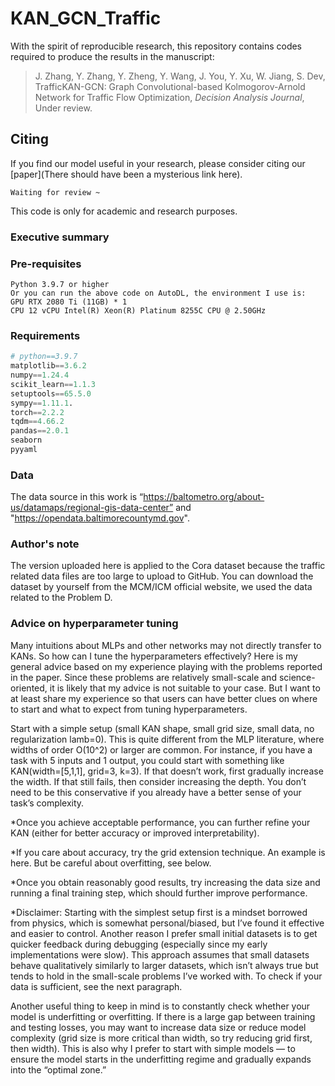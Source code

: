 # KAN_GCN_Traffic
With the spirit of reproducible research, this repository contains codes required to produce the results in the manuscript:

> J. Zhang, Y. Zhang, Y. Zheng, Y. Wang, J. You, Y. Xu, W. Jiang, S. Dev, TrafficKAN-GCN: Graph Convolutional-based Kolmogorov-Arnold Network for Traffic Flow Optimization, *Decision Analysis Journal*, Under review.

## Citing
If you find our model useful in your research, please consider citing our [paper](There should have been a mysterious link here).
```
Waiting for review ~
```
This code is only for academic and research purposes.

### Executive summary



### Pre-requisites
```
Python 3.9.7 or higher
Or you can run the above code on AutoDL, the environment I use is:
GPU RTX 2080 Ti (11GB) * 1
CPU 12 vCPU Intel(R) Xeon(R) Platinum 8255C CPU @ 2.50GHz
```

### Requirements

```python
# python==3.9.7
matplotlib==3.6.2
numpy==1.24.4
scikit_learn==1.1.3
setuptools==65.5.0
sympy==1.11.1.
torch==2.2.2
tqdm==4.66.2
pandas==2.0.1
seaborn
pyyaml
```
### Data
The data source in this work is “https://baltometro.org/about-us/datamaps/regional-gis-data-center” and "https://opendata.baltimorecountymd.gov".

### Author's note
The version uploaded here is applied to the Cora dataset because the traffic related data files are too large to upload to GitHub. You can download the dataset by yourself from the MCM/ICM official website, we used the data related to the Problem D.


### Advice on hyperparameter tuning
Many intuitions about MLPs and other networks may not directly transfer to KANs. So how can I tune the hyperparameters effectively? Here is my general advice based on my experience playing with the problems reported in the paper. Since these problems are relatively small-scale and science-oriented, it is likely that my advice is not suitable to your case. But I want to at least share my experience so that users can have better clues on where to start and what to expect from tuning hyperparameters.

Start with a simple setup (small KAN shape, small grid size, small data, no regularization lamb=0). This is quite different from the MLP literature, where widths of order O(10^2) or larger are common. For instance, if you have a task with 5 inputs and 1 output, you could start with something like KAN(width=[5,1,1], grid=3, k=3). If that doesn’t work, first gradually increase the width. If that still fails, then consider increasing the depth. You don’t need to be this conservative if you already have a better sense of your task’s complexity.

*Once you achieve acceptable performance, you can further refine your KAN (either for better accuracy or improved interpretability).

*If you care about accuracy, try the grid extension technique. An example is here. But be careful about overfitting, see below.

*Once you obtain reasonably good results, try increasing the data size and running a final training step, which should further improve performance.

*Disclaimer: Starting with the simplest setup first is a mindset borrowed from physics, which is somewhat personal/biased, but I’ve found it effective and easier to control. Another reason I prefer small initial datasets is to get quicker feedback during debugging (especially since my early implementations were slow). This approach assumes that small datasets behave qualitatively similarly to larger datasets, which isn’t always true but tends to hold in the small-scale problems I’ve worked with. To check if your data is sufficient, see the next paragraph.

Another useful thing to keep in mind is to constantly check whether your model is underfitting or overfitting. If there is a large gap between training and testing losses, you may want to increase data size or reduce model complexity (grid size is more critical than width, so try reducing grid first, then width). This is also why I prefer to start with simple models — to ensure the model starts in the underfitting regime and gradually expands into the “optimal zone.”
